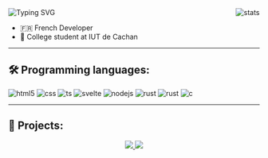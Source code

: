 <img src="https://readme-typing-svg.herokuapp.com?font=Inter&size=25&pause=1000&color=4CBB17&width=435&lines=%F0%9F%91%8B+Hi+there!+;%E2%9C%A8+I'm+Tristan+HAMEL.;%E2%AC%87%EF%B8%8F+Check+my+projects+below!" alt="Typing SVG" />
<img align="right" alt="stats" src="https://github-readme-stats.vercel.app/api?username=pharuxtan&show_icons=true&bg_color=00000000&text_color=7f7f7f&custom_title=%F0%9F%8C%B1%20%20My%20stats&card_width=465&title_color=4CBB17&icon_color=4CBB17&rank_icon=github" />

- 🇫🇷 French Developer
- 🏫 College student at IUT de Cachan

---

## 🛠 Programming languages:

<p>
  <img alt="html5" src="https://img.shields.io/badge/-HTML-E34F26?style=flat-square&logo=html5&logoColor=white" />
  <img alt="css" src="https://img.shields.io/badge/-CSS-00A6FF?style=flat-square&logo=css3&logoColor=white" />
  <img alt="ts" src="https://img.shields.io/badge/-Typescript-3178C6?style=flat-square&logo=typescript&logoColor=white" />
  <img alt="svelte" src="https://img.shields.io/badge/-Svelte-FF3E00?style=flat-square&logo=svelte&logoColor=white" />
  <img alt="nodejs" src="https://img.shields.io/badge/-NodeJS-43853D?style=flat-square&logo=Node.js&logoColor=white" />
  <img alt="rust" src="https://img.shields.io/badge/-Rust-000000?style=flat-square&logo=rust&logoColor=white" />
  <img alt="rust" src="https://img.shields.io/badge/-Zig-F7A41D?style=flat-square&logo=zig&logoColor=white" />
  <img alt="c" src="https://img.shields.io/badge/--A8B9CC?style=flat-square&logo=c&logoColor=white" />
</p>

---

## 📌 Projects:

<div align="center">
  <a href="https://github.com/chowloader">
    <img src="https://github-readme-stats.vercel.app/api/pin/?username=chowloader&repo=chowloader&bg_color=00000000&text_color=7f7f7f&title_color=4CBB17" />
  </a>
  <a href="https://github.com/pharuxtan/nboard-simulator">
    <img src="https://github-readme-stats.vercel.app/api/pin/?username=pharuxtan&repo=nboard-simulator&bg_color=00000000&text_color=7f7f7f&title_color=4CBB17" />
  </a>
</div>
